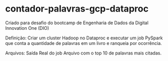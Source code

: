 # contador-palavras-gcp-dataproc

Criado para desafio do bootcamp de Engenharia de Dados da Digital Innovation One (DIO)

Definição:
Criar um cluster Hadoop no Dataproc e executar um job PySpark que conta a quantidade de palavras em um livro e ranqueia por ocorrência.

Arquivos:
Saída Real do job
Arquivo com o top 10 de palavras mais citadas.
